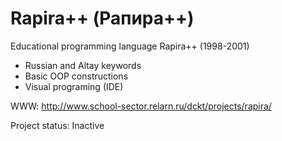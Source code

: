 # Rapira++ (Рапира++)

Educational programming language Rapira++ (1998-2001)
* Russian and Altay keywords
* Basic OOP constructions
* Visual programing (IDE)

WWW: http://www.school-sector.relarn.ru/dckt/projects/rapira/

Project status: Inactive
